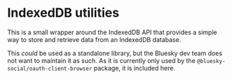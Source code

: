 # IndexedDB utilities

This is a small wrapper around the IndexedDB API that provides a simple way to
store and retrieve data from an IndexedDB database.

This _could_ be used as a standalone library, but the Bluesky dev team does not
want to maintain it as such. As it is currently only used by the
`@bluesky-social/oauth-client-browser` package, it is included here.

